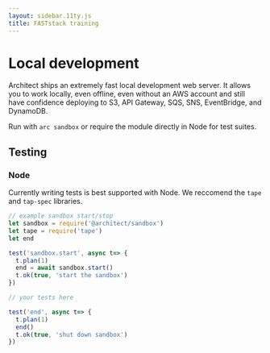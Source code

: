 ```yaml
---
layout: sidebar.11ty.js
title: FASTstack training
---
```


# Local development

Architect ships an extremely fast local development web server. It allows you to work locally, even offline, even without an AWS account and still have confidence deploying to S3, API Gateway, SQS, SNS, EventBridge, and DynamoDB. 

Run with `arc sandbox` or require the module directly in Node for test suites.

## Testing

### Node

Currently writing tests is best supported with Node. We reccomend the `tape` and `tap-spec` libraries.

```javascript
// example sandbox start/stop
let sandbox = require('@architect/sandbox')
let tape = require('tape')
let end

test('sandbox.start', async t=> {
  t.plan(1)
  end = await sandbox.start()
  t.ok(true, 'start the sandbox')
})

// your tests here

test('end', async t=> {
  t.plan(1)
  end()
  t.ok(true, 'shut down sandbox')
})
```
